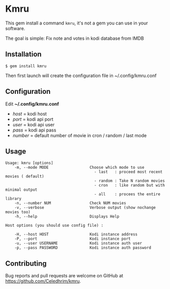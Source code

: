 # Kmru

This gem install a command `kmru`, it's not a gem you can use in your software.

The goal is simple: Fix note and votes in kodi database from IMDB

## Installation

    $ gem install kmru

Then first launch will create the configuration file in ~/.config/kmru.conf

## Configuration

Edit  **~/.config/kmru.conf**

* *host* = kodi host
* *port* = kodi api port
* *user* = kodi api user
* *pass* = kodi api pass
* *number* = default number of movie in cron / random / last mode


## Usage

```
Usage: kmru [options]
    -m, --mode MODE                  Choose which mode to use
                                       - last   : proceed most recent movies ( default)
                                       - random : Take N random movies
                                       - cron   : like random but with minimal output
                                       - all    : procees the entire library
    -n, --number NUM                 Check NUM movies
    -v, --verbose                    Verbose output (show nochange movies too)
    -h, --help                       Displays Help

Host options (you should use config file) :

    -H, --host HOST                  Kodi instance address
    -P, --port                       Kodi instance port
    -u, --user USERNAME              Kodi instance auth user
    -p, --pass PASSWORD              Kodi instance auth password
```

## Contributing

Bug reports and pull requests are welcome on GitHub at https://github.com/Celedhrim/kmru.
